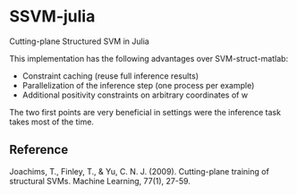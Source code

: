 # SSVM-julia

Cutting-plane Structured SVM in Julia

This implementation has the following advantages over SVM-struct-matlab:
* Constraint caching (reuse full inference results)
* Parallelization of the inference step (one process per example)
* Additional positivity constraints on arbitrary coordinates of w

The two first points are very beneficial in settings were the inference task takes most of the time.

## Reference
Joachims, T., Finley, T., & Yu, C. N. J. (2009). Cutting-plane training of structural SVMs. Machine Learning, 77(1), 27-59.
